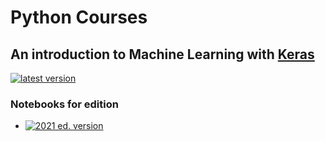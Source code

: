 # Python Courses

## An introduction to **Machine Learning** with [**Keras**](https://keras.io/)

[![latest version](https://img.shields.io/badge/binder-latest%20version-blue)](https://mybinder.org/v2/git/https%3A%2F%2Fgitlab.poul.org%2Fcorsi%2FPython%2Fkeras/HEAD?filepath=index.ipynb) 

### Notebooks for edition

- [![2021 ed. version](https://img.shields.io/badge/binder-2021%20ed.-blue)](https://mybinder.org/v2/git/https%3A%2F%2Fgitlab.poul.org%2Fcorsi%2FPython%2Fkeras/2021?filepath=index.ipynb)

